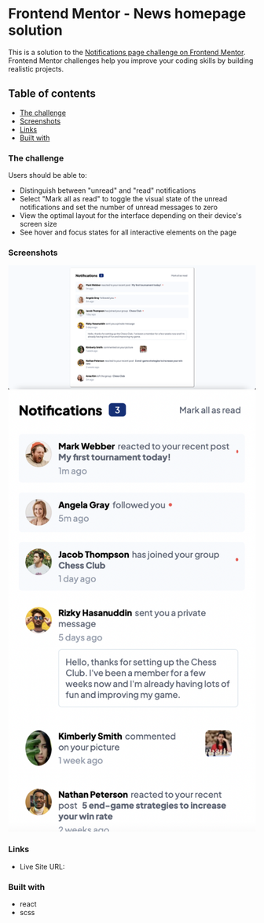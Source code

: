# Frontend Mentor - News homepage solution

This is a solution to the [Notifications page challenge on Frontend Mentor](https://www.frontendmentor.io/challenges/notifications-page-DqK5QAmKbC). Frontend Mentor challenges help you improve your coding skills by building realistic projects.

## Table of contents

  - [The challenge](#the-challenge)
  - [Screenshots](#screenshots)
  - [Links](#links)
  - [Built with](#built-with)

### The challenge

Users should be able to:
- Distinguish between "unread" and "read" notifications
- Select "Mark all as read" to toggle the visual state of the unread notifications and set the number of unread messages to zero
- View the optimal layout for the interface depending on their device's screen size
- See hover and focus states for all interactive elements on the page

### Screenshots

![Desktop View](https://github.com/Khaled91Alkhatib/Frontend-Mentor-Notifications-Page/blob/main/public/desktop-notification.png?raw=true)
![Mobile View](https://github.com/Khaled91Alkhatib/Frontend-Mentor-Notifications-Page/blob/main/public/mobile-notification.png?raw=true)
### Links

- Live Site URL: []()

### Built with

- react
- scss